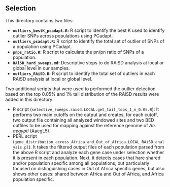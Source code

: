 ## Selection

This directory contains two files:
* **`outliers_bestK_pcadapt.R`:** R script to identify the best K used to identify outlier SNPs across populations using PCadapt.
* **`outliers_pcadapt.R`:** R script to identify the total set of outlier of SNPs of a population using PCadapt.
* **`pnps_ratio.R`:** R script to calculate the pn/pn ratio of SNPs of a population.
* **`RAiSD_hard_sweeps.md`:** Descriptive steps to do RAiSD analysis at local or global level in our samples.
* **`outliers_RAiSD.R`:** R script to identify the total set of outliers in each RAiSD analysis at local or global level.

Two additional scripts that were used to performed the outlier detection based on the top 0.05% and 1% tail distribution of the RAiSD results were added in this directory:
* R script (`selective_sweeps.raisd.LOCAL.get_tail_tops_1_n_0.05.R`): It performs two main cutoffs on the output and creates, for each cutoff, two output file containing all analyzed windowed sites and two BED outfiles to be used for mapping against the reference genome of *Ae. aegypti* (AaegL5).
* PERL script (`gene_distribution_across_Africa_and_Out_of_Africa.LOCAL_RAiSD_analysis.pl`). It takes the filtered output files of each population parsed from the above R script and analyze each gene case under selection whether it is present in each population. Next, it detects cases that hare shared and/or population specific among all populations, but particularly focused on distinguishing cases in Out of Africa specific genes, but also shows other cases: shared between Africa and Out of Africa, and Africa population specific.
    
